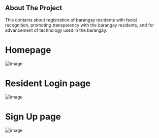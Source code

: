 
## About The Project

This contains about registration of barangay residents with facial recognition, promoting transparency with the barangay residents, and for advancement of technology used in the barangay.

# Homepage
![image](https://github.com/rimorgin/sta-ana-brgy-management/blob/main/src/assets/homepage.png)

# Resident Login page

![image](https://github.com/rimorgin/sta-ana-brgy-management/blob/main/src/assets/residentlogin.png)

# Sign Up page
![image](https://github.com/rimorgin/sta-ana-brgy-management/blob/main/src/assets/signup.png)







